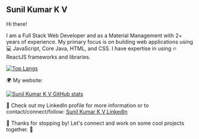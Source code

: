 ## Sunil Kumar K V

Hi there!

I am a Full Stack Web Developer and as a Material Management with 2+ years of experience.
My primary focus is on building web applications using 💻 JavaScript, Core Java, HTML, and CSS.
I have expertise in using 🔥 ReactJS frameworks and libraries.

[![Top Langs](https://github-readme-stats.vercel.app/api/top-langs/?username=SunilKumarKV&layout=compact)](https://github.com/SunilKumarKV/github-readme-stats)

🌍 My website: 

[![Sunil Kumar K V GitHub stats](https://github-readme-stats.vercel.app/api?username=SunilKumarKV&theme=prussian&show_icons=true)](https://github.com/SunilKumarKV/github-readme-stats)

🔗 Check out my LinkedIn profile for more information or to contact/connect/follow: [Sunil Kumar K V LinkedIn](https://www.linkedin.com/in/sunilkumarkv44/)

🎉 Thanks for stopping by! Let's connect and work on some cool projects together. 🚀

